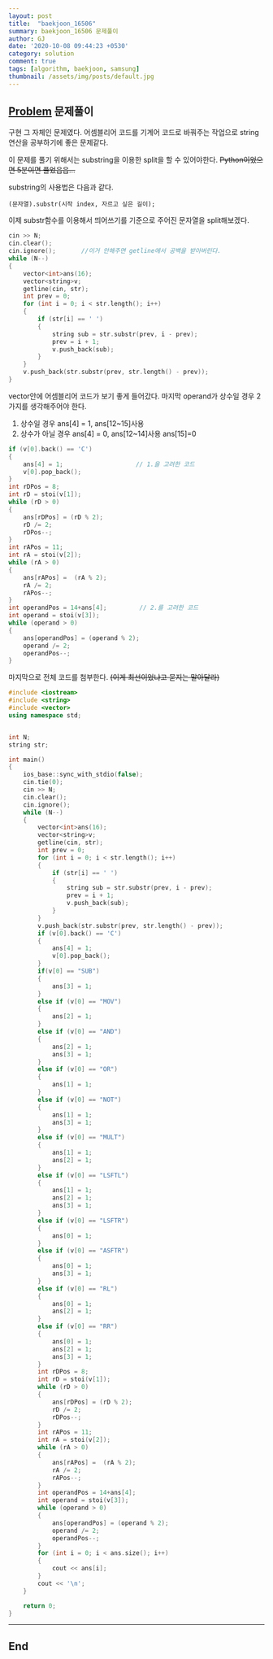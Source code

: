 ```yaml
---
layout: post
title:  "baekjoon_16506"
summary: baekjoon_16506 문제풀이
author: GJ
date: '2020-10-08 09:44:23 +0530'
category: solution
comment: true
tags: [algorithm, baekjoon, samsung]
thumbnail: /assets/img/posts/default.jpg
---
```


## [Problem](https://www.acmicpc.net/problem/16506) 문제풀이

구현 그 자체인 문제였다. 어셈블리어 코드를 기계어 코드로 바꿔주는 작업으로 string 연산을 공부하기에 좋은 문제같다.

이 문제를 풀기 위해서는 substring을 이용한 split을 할 수 있어야한다. ~~Python이었으면 5분이면 풀었읍읍...~~

substring의 사용법은 다음과 같다.

    (문자열).substr(시작 index, 자르고 싶은 길이);

이제 substr함수를 이용해서 띄어쓰기를 기준으로 주어진 문자열을 split해보겠다.

```cpp
cin >> N;
cin.clear();
cin.ignore();       //이거 안해주면 getline에서 공백을 받아버린다.
while (N--)
{
    vector<int>ans(16);
    vector<string>v;
    getline(cin, str);
    int prev = 0;
    for (int i = 0; i < str.length(); i++)
    {
        if (str[i] == ' ')
        {
            string sub = str.substr(prev, i - prev);
            prev = i + 1;
            v.push_back(sub);
        }
    }
    v.push_back(str.substr(prev, str.length() - prev));
}
```

vector안에 어셈블리어 코드가 보기 좋게 들어갔다. 마지막 operand가 상수일 경우 2가지를 생각해주어야 한다.

1. 상수일 경우 ans[4] = 1, ans[12~15]사용
2. 상수가 아닐 경우 ans[4] = 0, ans[12~14]사용 ans[15]=0

```cpp
if (v[0].back() == 'C')
{
    ans[4] = 1;                    // 1.을 고려한 코드
    v[0].pop_back();
}
int rDPos = 8;
int rD = stoi(v[1]);
while (rD > 0)
{
    ans[rDPos] = (rD % 2);
    rD /= 2;
    rDPos--;
}
int rAPos = 11;
int rA = stoi(v[2]);
while (rA > 0)
{
    ans[rAPos] =  (rA % 2);
    rA /= 2;
    rAPos--;
}
int operandPos = 14+ans[4];         // 2.를 고려한 코드
int operand = stoi(v[3]);
while (operand > 0)
{
    ans[operandPos] = (operand % 2);
    operand /= 2;
    operandPos--;
}
```

마지막으로 전체 코드를 첨부한다. ~~(이게 최선이었냐고 묻지는 말아달라)~~

```cpp
#include <iostream>
#include <string>
#include <vector>
using namespace std;


int N;
string str;

int main()
{
	ios_base::sync_with_stdio(false);
	cin.tie(0);
	cin >> N;
	cin.clear();
	cin.ignore();
	while (N--)
	{
		vector<int>ans(16);
		vector<string>v;
		getline(cin, str);
		int prev = 0;
		for (int i = 0; i < str.length(); i++)
		{
			if (str[i] == ' ')
			{
				string sub = str.substr(prev, i - prev);
				prev = i + 1;
				v.push_back(sub);
			}
		}
		v.push_back(str.substr(prev, str.length() - prev));
		if (v[0].back() == 'C')
		{
			ans[4] = 1;
			v[0].pop_back();
		}
		if(v[0] == "SUB")
		{
			ans[3] = 1;
		}
		else if (v[0] == "MOV")
		{
			ans[2] = 1;
		}
		else if (v[0] == "AND")
		{
			ans[2] = 1;
			ans[3] = 1;
		}
		else if (v[0] == "OR")
		{
			ans[1] = 1;
		}
		else if (v[0] == "NOT")
		{
			ans[1] = 1;
			ans[3] = 1;
		}
		else if (v[0] == "MULT")
		{
			ans[1] = 1;
			ans[2] = 1;
		}
		else if (v[0] == "LSFTL")
		{
			ans[1] = 1;
			ans[2] = 1;
			ans[3] = 1;
		}
		else if (v[0] == "LSFTR")
		{
			ans[0] = 1;
		}
		else if (v[0] == "ASFTR")
		{
			ans[0] = 1;
			ans[3] = 1;
		}
		else if (v[0] == "RL")
		{
			ans[0] = 1;
			ans[2] = 1;
		}
		else if (v[0] == "RR")
		{
			ans[0] = 1;
			ans[2] = 1;
			ans[3] = 1;
		}
		int rDPos = 8;
		int rD = stoi(v[1]);
		while (rD > 0)
		{
			ans[rDPos] = (rD % 2);
			rD /= 2;
			rDPos--;
		}
		int rAPos = 11;
		int rA = stoi(v[2]);
		while (rA > 0)
		{
			ans[rAPos] =  (rA % 2);
			rA /= 2;
			rAPos--;
		}
		int operandPos = 14+ans[4];
		int operand = stoi(v[3]);
		while (operand > 0)
		{
			ans[operandPos] = (operand % 2);
			operand /= 2;
			operandPos--;
		}
		for (int i = 0; i < ans.size(); i++)
		{
			cout << ans[i];
		}
		cout << '\n';
	}

	return 0;
}
```

---
## End